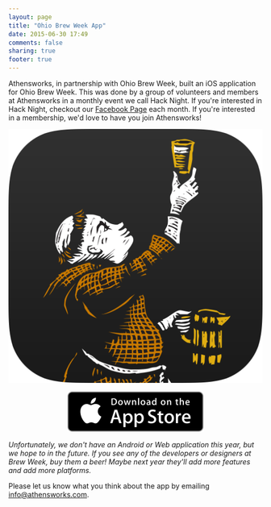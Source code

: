 ```yaml
---
layout: page
title: "Ohio Brew Week App"
date: 2015-06-30 17:49
comments: false
sharing: true
footer: true
---
```




Athensworks, in partnership with Ohio Brew Week, built an iOS application for Ohio Brew Week. This was done by a group of volunteers and members at Athensworks in a monthly event we call Hack Night.  If you're interested in Hack Night, checkout our [Facebook Page](https://www.facebook.com/Athensworks?_rdr=p) each month. If you're interested in a membership, we'd love to have you join Athensworks!

<center>
  <p>
    <a href="https://itunes.apple.com/us/app/id1014314995">
      <img src="/assets/brewweek_app_logo.png" id="brew-week-logo" alt="Brew Week App Logo" />
    </a>
  </p>

  <p>
    <a href="https://itunes.apple.com/us/app/id1014314995">
      <img src="/assets/app_store.svg" alt="Download on the AppStore" />
    </a>
  </p>
</center>

*Unfortunately, we don't have an Android or Web application this year, but we hope to in the future. If you see any of the developers or designers at Brew Week, buy them a beer! Maybe next year they'll add more features and add more platforms.*

Please let us know what you think about the app by emailing [info@athensworks.com](mailto:info@athensworks.com).